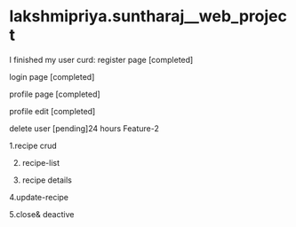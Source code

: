 # lakshmipriya.suntharaj__web_project
I finished my
user curd:
register page [completed]

login page [completed]

profile page [completed]

profile edit [completed]

delete user [pending]24 hours
Feature-2

1.recipe crud

2. recipe-list

3. recipe details

4.update-recipe

5.close& deactive
